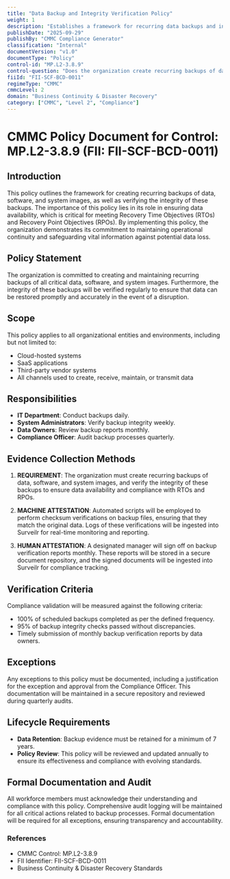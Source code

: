 ```yaml
---
title: "Data Backup and Integrity Verification Policy"
weight: 1
description: "Establishes a framework for recurring data backups and integrity verification to ensure operational continuity and compliance with recovery objectives."
publishDate: "2025-09-29"
publishBy: "CMMC Compliance Generator"
classification: "Internal"
documentVersion: "v1.0"
documentType: "Policy"
control-id: "MP.L2-3.8.9"
control-question: "Does the organization create recurring backups of data, software and/or system images, as well as verify the integrity of these backups, to ensure the availability of the data to satisfying Recovery Time Objectives (RTOs) and Recovery Point Objectives (RPOs)?"
fiiId: "FII-SCF-BCD-0011"
regimeType: "CMMC"
cmmcLevel: 2
domain: "Business Continuity & Disaster Recovery"
category: ["CMMC", "Level 2", "Compliance"]
---
```


# CMMC Policy Document for Control: MP.L2-3.8.9 (FII: FII-SCF-BCD-0011)

## Introduction
This policy outlines the framework for creating recurring backups of data, software, and system images, as well as verifying the integrity of these backups. The importance of this policy lies in its role in ensuring data availability, which is critical for meeting Recovery Time Objectives (RTOs) and Recovery Point Objectives (RPOs). By implementing this policy, the organization demonstrates its commitment to maintaining operational continuity and safeguarding vital information against potential data loss.

## Policy Statement
The organization is committed to creating and maintaining recurring backups of all critical data, software, and system images. Furthermore, the integrity of these backups will be verified regularly to ensure that data can be restored promptly and accurately in the event of a disruption.

## Scope
This policy applies to all organizational entities and environments, including but not limited to:
- Cloud-hosted systems
- SaaS applications
- Third-party vendor systems
- All channels used to create, receive, maintain, or transmit data

## Responsibilities
- **IT Department**: Conduct backups daily.
- **System Administrators**: Verify backup integrity weekly.
- **Data Owners**: Review backup reports monthly.
- **Compliance Officer**: Audit backup processes quarterly.

## Evidence Collection Methods

1. **REQUIREMENT**:
   The organization must create recurring backups of data, software, and system images, and verify the integrity of these backups to ensure data availability and compliance with RTOs and RPOs.

2. **MACHINE ATTESTATION**:
   Automated scripts will be employed to perform checksum verifications on backup files, ensuring that they match the original data. Logs of these verifications will be ingested into Surveilr for real-time monitoring and reporting.

3. **HUMAN ATTESTATION**:
   A designated manager will sign off on backup verification reports monthly. These reports will be stored in a secure document repository, and the signed documents will be ingested into Surveilr for compliance tracking.

## Verification Criteria
Compliance validation will be measured against the following criteria:
- 100% of scheduled backups completed as per the defined frequency.
- 95% of backup integrity checks passed without discrepancies.
- Timely submission of monthly backup verification reports by data owners.

## Exceptions
Any exceptions to this policy must be documented, including a justification for the exception and approval from the Compliance Officer. This documentation will be maintained in a secure repository and reviewed during quarterly audits.

## Lifecycle Requirements
- **Data Retention**: Backup evidence must be retained for a minimum of 7 years.
- **Policy Review**: This policy will be reviewed and updated annually to ensure its effectiveness and compliance with evolving standards.

## Formal Documentation and Audit
All workforce members must acknowledge their understanding and compliance with this policy. Comprehensive audit logging will be maintained for all critical actions related to backup processes. Formal documentation will be required for all exceptions, ensuring transparency and accountability.

### References
- CMMC Control: MP.L2-3.8.9
- FII Identifier: FII-SCF-BCD-0011
- Business Continuity & Disaster Recovery Standards